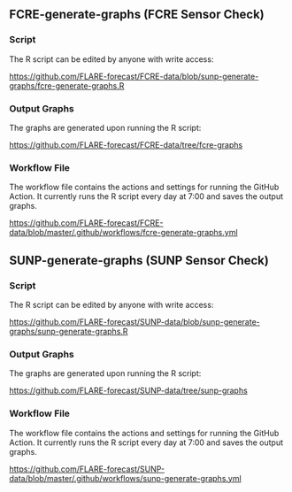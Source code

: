 ## FCRE-generate-graphs (FCRE Sensor Check)

### Script

The R script can be edited by anyone with write access:

https://github.com/FLARE-forecast/FCRE-data/blob/sunp-generate-graphs/fcre-generate-graphs.R

### Output Graphs

The graphs are generated upon running the R script:

https://github.com/FLARE-forecast/FCRE-data/tree/fcre-graphs

### Workflow File

The workflow file contains the actions and settings for running the GitHub Action. It currently runs the R script every day at 7:00 and saves the output graphs.

https://github.com/FLARE-forecast/FCRE-data/blob/master/.github/workflows/fcre-generate-graphs.yml

## SUNP-generate-graphs (SUNP Sensor Check) 

### Script

The R script can be edited by anyone with write access:

https://github.com/FLARE-forecast/SUNP-data/blob/sunp-generate-graphs/sunp-generate-graphs.R

### Output Graphs

The graphs are generated upon running the R script:

https://github.com/FLARE-forecast/SUNP-data/tree/sunp-graphs

### Workflow File

The workflow file contains the actions and settings for running the GitHub Action. It currently runs the R script every day at 7:00 and saves the output graphs.

https://github.com/FLARE-forecast/SUNP-data/blob/master/.github/workflows/sunp-generate-graphs.yml